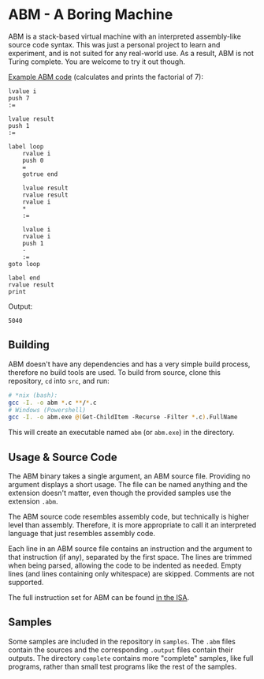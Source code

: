 # ABM - A Boring Machine

ABM is a stack-based virtual machine with an interpreted assembly-like source code syntax.
This was just a personal project to learn and experiment, and is not suited for any real-world
use. As a result, ABM is not Turing complete. You are welcome to try it out though.

[Example ABM code](samples/complete/factorial.abm) (calculates and prints the factorial of 7):
```
lvalue i
push 7
:=

lvalue result
push 1
:=

label loop
    rvalue i
    push 0
    =
    gotrue end

    lvalue result
    rvalue result
    rvalue i
    *
    :=

    lvalue i
    rvalue i
    push 1
    -
    :=
goto loop

label end
rvalue result
print
```
Output:
```
5040
```

## Building

ABM doesn't have any dependencies and has a very simple build process, therefore no build tools are used.
To build from source, clone this repository, `cd` into `src`, and run:
```sh
# *nix (bash):
gcc -I. -o abm *.c **/*.c
# Windows (Powershell)
gcc -I. -o abm.exe @(Get-ChildItem -Recurse -Filter *.c).FullName
```
This will create an executable named `abm` (or `abm.exe`) in the directory.

## Usage & Source Code

The ABM binary takes a single argument, an ABM source file. Providing no argument displays a short
usage. The file can be named anything and the extension doesn't matter, even though the provided
samples use the extension `.abm`.

The ABM source code resembles assembly code, but technically is higher level than assembly. Therefore,
it is more appropriate to call it an interpreted language that just resembles assembly code.

Each line in an ABM source file contains an instruction and the argument to that instruction (if any),
separated by the first space. The lines are trimmed when being parsed, allowing the code to be indented
as needed. Empty lines (and lines containing only whitespace) are skipped. Comments are not supported.

The full instruction set for ABM can be found [in the ISA](docs/isa.md).

## Samples

Some samples are included in the repository in `samples`. The `.abm` files contain the sources and the
corresponding `.output` files contain their outputs. The directory `complete` contains more "complete"
samples, like full programs, rather than small test programs like the rest of the samples.
